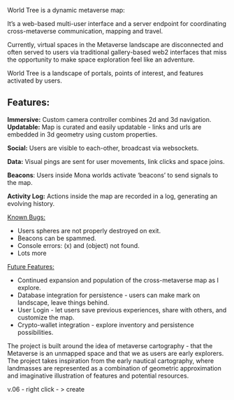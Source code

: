 World Tree is a dynamic metaverse map:

It’s a web-based multi-user interface and a server endpoint for coordinating cross-metaverse communication, mapping and travel.

Currently, virtual spaces in the Metaverse landscape are disconnected and often served to users via traditional gallery-based web2 interfaces that miss the opportunity to make space exploration feel like an adventure.

World Tree is a landscape of portals, points of interest, and features activated by users.

## Features: 
**Immersive:** Custom camera controller combines 2d and 3d navigation. 
<u></u>
**Updatable:** Map is curated and easily updatable - links and urls are embedded in 3d geometry using custom properties.

**Social:** Users are visible to each-other, broadcast via websockets. 

**Data:** Visual pings are sent for user movements, link clicks and space joins. 

**Beacons**: Users inside Mona worlds activate ‘beacons’ to send signals to the map. 

**Activity Log:** Actions inside the map are recorded in a log, generating an evolving history.

<u>Known Bugs: </u>
- Users spheres are not properly destroyed on exit.
- Beacons can be spammed.
- Console errors: (x) and (object) not found.
- Lots more

<u>Future Features: </u>
- Continued expansion and population of the cross-metaverse map as I explore. 
- Database integration for persistence - users can make mark on landscape, leave things behind.
- User Login - let users save previous experiences, share with others, and customize the map.
- Crypto-wallet integration - explore inventory and persistence possibilities.

The project is built around the idea of metaverse cartography - that the Metaverse is an unmapped space and that we as users are early explorers. The project takes inspiration from the early nautical cartography, where landmasses are represented as a combination of geometric approximation and imaginative illustration of features and potential resources.



v.06 - right click - > create

